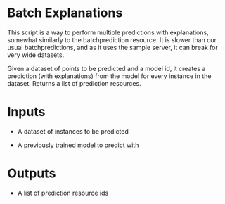 # Batch Explanations

This script is a way to perform multiple predictions with
explanations, somewhat similarly to the batchprediction resource. It
is slower than our usual batchpredictions, and as it uses the sample
server, it can break for very wide datasets.

Given a dataset of points to be predicted and a model id, it creates a
prediction (with explanations) from the model for every instance in
the dataset. Returns a list of prediction resources.

# Inputs

- A dataset of instances to be predicted

- A previously trained model to predict with

# Outputs

- A list of prediction resource ids
